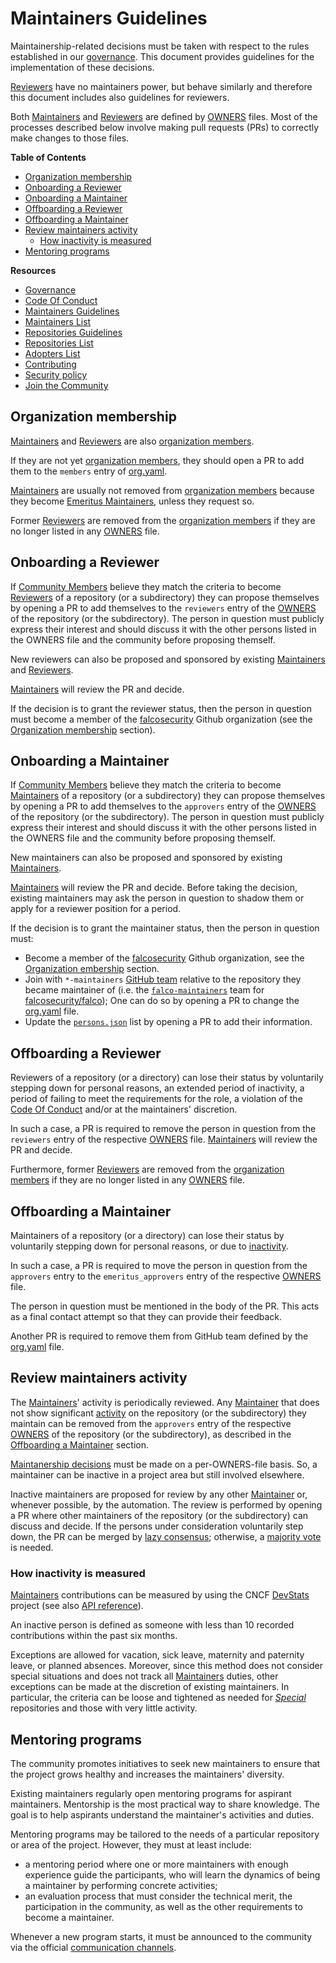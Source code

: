 # Maintainers Guidelines

Maintainership-related decisions must be taken with respect to the rules established in our [governance](GOVERNANCE.md#maintainership). This document provides guidelines for the implementation of these decisions.

[Reviewers](GOVERNANCE.md#reviewers) have no maintainers power, but behave similarly and therefore this document includes also guidelines for reviewers.

Both [Maintainers](GOVERNANCE.md#maintainers) and [Reviewers](GOVERNANCE.md#reviewers) are defined by [OWNERS](REPOSITORIES.md#owners) files. Most of the processes described below involve making pull requests (PRs) to correctly make changes to those files.

**Table of Contents**
  - [Organization membership](#organization-membership)
  - [Onboarding a Reviewer](#onboarding-a-reviewer)
  - [Onboarding a Maintainer](#onboarding-a-maintainer)
  - [Offboarding a Reviewer](#offboarding-a-reviewer)
  - [Offboarding a Maintainer](#offboarding-a-maintainer)
  - [Review maintainers activity](#review-maintainers-activity)
    * [How inactivity is measured](#how-inactivity-is-measured)
  - [Mentoring programs](#mentoring-programs)

**Resources**
<!-- NAVIGATION_LINKS -->
 - [Governance](https://github.com/falcosecurity/evolution/blob/main/GOVERNANCE.md)
 - [Code Of Conduct](https://github.com/falcosecurity/evolution/blob/main/CODE_OF_CONDUCT.md)
 - [Maintainers Guidelines](https://github.com/falcosecurity/evolution/blob/main/MAINTAINERS_GUIDELINES.md)
 - [Maintainers List](https://github.com/falcosecurity/evolution/blob/main/MAINTAINERS.md)
 - [Repositories Guidelines](https://github.com/falcosecurity/evolution/blob/main/REPOSITORIES.md)
 - [Repositories List](https://github.com/falcosecurity/evolution/blob/main/README.md#repositories)
 - [Adopters List](https://github.com/falcosecurity/falco/blob/master/ADOPTERS.md)
 - [Contributing](https://github.com/falcosecurity/.github/blob/main/CONTRIBUTING.md)
 - [Security policy](https://github.com/falcosecurity/.github/blob/main/SECURITY.md)
 - [Join the Community](https://github.com/falcosecurity/community)
<!-- /NAVIGATION_LINKS -->

## Organization membership

[Maintainers](GOVERNANCE.md#maintainers) and [Reviewers](GOVERNANCE.md#reviewers) are also [organization members](https://github.com/orgs/falcosecurity/people).

If they are not yet [organization members](https://github.com/orgs/falcosecurity/people), they should open a PR to add them to the `members` entry of [org.yaml](https://github.com/falcosecurity/test-infra/blob/master/config/org.yaml).

[Maintainers](GOVERNANCE.md#maintainers) are usually not removed from [organization members](https://github.com/orgs/falcosecurity/people) because they become [Emeritus Maintainers](GOVERNANCE.md#emeritus-maintainers), unless they request so.

Former [Reviewers](GOVERNANCE.md#reviewers) are removed from the [organization members](https://github.com/orgs/falcosecurity/people) if they are no longer listed in any [OWNERS](REPOSITORIES.md#owners) file.


## Onboarding a Reviewer

If [Community Members](GOVERNANCE.md#community-members) believe they match the criteria to become [Reviewers](GOVERNANCE.md#reviewers) of a repository (or a subdirectory) they can propose themselves by opening a PR to add themselves to the `reviewers` entry of the [OWNERS](REPOSITORIES.md#owners) of the repository (or the subdirectory). The person in question must publicly express their interest and should discuss it with the other persons listed in the OWNERS file and the community before proposing themself.

New reviewers can also be proposed and sponsored by existing [Maintainers](GOVERNANCE.md#maintainers) and [Reviewers](GOVERNANCE.md#reviewers).

[Maintainers](GOVERNANCE.md#maintainers) will review the PR and decide.

If the decision is to grant the reviewer status, then the person in question must become a member of the [falcosecurity](https://github.com/falcosecurity) Github organization (see the [Organization membership](#organization-membership) section).

## Onboarding a Maintainer

If [Community Members](GOVERNANCE.md#community-members) believe they match the criteria to become [Maintainers](GOVERNANCE.md#maintainers) of a repository (or a subdirectory) they can propose themselves by opening a PR to add themselves to the `approvers` entry of the [OWNERS](REPOSITORIES.md#owners) of the repository (or the subdirectory). The person in question must publicly express their interest and should discuss it with the other persons listed in the OWNERS file and the community before proposing themself.

New maintainers can also be proposed and sponsored by existing [Maintainers](GOVERNANCE.md#maintainers).

[Maintainers](GOVERNANCE.md#maintainers) will review the PR and decide. Before taking the decision, existing maintainers may ask the person in question to shadow them or apply for a reviewer position for a period.

If the decision is to grant the maintainer status, then the person in question must:
- Become a member of the [falcosecurity](https://github.com/falcosecurity) Github organization, see the [Organization embership](#organization-membership) section.
- Join with `*-maintainers` [GitHub team](https://docs.github.com/en/organizations/organizing-members-into-teams/about-teams) relative to the repository they became maintainer of (i.e. the [`falco-maintainers`](https://github.com/orgs/falcosecurity/teams/falco-maintainers) team for [falcosecurity/falco](https://github.com/falcosecurity/falco)); One can do so by opening a PR to change the [org.yaml](https://github.com/falcosecurity/test-infra/blob/master/config/org.yaml) file.
- Update the [`persons.json`](https://github.com/falcosecurity/test-infra/blob/master/images/update-maintainers/persons.json) list by opening a PR to add their information.

## Offboarding a Reviewer

Reviewers of a repository (or a directory) can lose their status by voluntarily stepping down for personal reasons, an extended period of inactivity, a period of failing to meet the requirements for the role, a violation of the [Code Of Conduct](CODE_OF_CONDUCT.md) and/or at the maintainers' discretion.

In such a case, a PR is required to remove the person in question from the `reviewers` entry of the respective [OWNERS](REPOSITORIES.md#owners) file. [Maintainers](GOVERNANCE.md#maintainers) will review the PR and decide.

Furthermore, former [Reviewers](GOVERNANCE.md#reviewers) are removed from the [organization members](https://github.com/orgs/falcosecurity/people) if they are no longer listed in any [OWNERS](REPOSITORIES.md#owners) file.


## Offboarding a Maintainer

Maintainers of a repository (or a directory) can lose their status by voluntarily stepping down for personal reasons, or due to [inactivity](#review-maintainers-activity).

In such a case, a PR is required to move the person in question from the `approvers` entry to the `emeritus_approvers` entry of the respective [OWNERS](REPOSITORIES.md#owners) file. 

The person in question must be mentioned in the body of the PR. This acts as a final contact attempt so that they can provide their feedback.

Another PR is required to remove them from GitHub team defined by the [org.yaml](https://github.com/falcosecurity/test-infra/blob/master/config/org.yaml) file.

## Review maintainers activity

The [Maintainers](GOVERNANCE.md#maintainers)' activity is periodically reviewed. Any [Maintainer](GOVERNANCE.md#maintainers) that does not show significant [activity](#how-inactivity-is-measured) on the repository (or the subdirectory) they maintain can be removed from the `approvers` entry of the respective [OWNERS](REPOSITORIES.md#owners) of the repository (or the subdirectory), as described in the [Offboarding a Maintainer](#offboarding-a-maintainer) section.

[Maintanership decisions](GOVERNANCE.md#maintainership) must be made on a per-OWNERS-file basis. So, a maintainer can be inactive in a project area but still involved elsewhere.

Inactive maintainers are proposed for review by any other [Maintainer](GOVERNANCE.md#maintainers) or, whenever possible, by the automation. The review is performed by opening a PR where other maintainers of the repository (or the subdirectory) can discuss and decide. If the persons under consideration voluntarily step down, the PR can be merged by [lazy consensus](GOVERNANCE.md#consensus); otherwise, a [majority vote](GOVERNANCE.md#majority-vote) is needed.

### How inactivity is measured

[Maintainers](GOVERNANCE.md#maintainers) contributions can be measured by using the CNCF [DevStats](https://devstats.cncf.io/) project (see also [API reference](https://github.com/cncf/devstatscode/blob/master/API.md)).

An inactive person is defined as someone with less than 10 recorded contributions within the past six months.

Exceptions are allowed for vacation, sick leave, maternity and paternity leave, or planned absences. Moreover, since this method does not consider special situations and does not track all [Maintainers](GOVERNANCE.md#maintainers) duties, other exceptions can be made at the discretion of existing maintainers. In particular, the criteria can be loose and tightened as needed for [*Special*](REPOSITORIES.md#status) repositories and those with very little activity.

## Mentoring programs

The community promotes initiatives to seek new maintainers to ensure that the project grows healthy and increases the maintainers' diversity.

Existing maintainers regularly open mentoring programs for aspirant maintainers. Mentorship is the most practical way to share knowledge. The goal is to help aspirants understand the maintainer's activities and duties.

Mentoring programs may be tailored to the needs of a particular repository or area of the project. However, they must at least include:
- a mentoring period where one or more maintainers with enough experience guide the participants, who will learn the dynamics of being a maintainer by performing concrete activities;
- an evaluation process that must consider the technical merit, the participation in the community, as well as the other requirements to become a maintainer.

Whenever a new program starts, it must be announced to the community via the official [communication channels](https://github.com/falcosecurity/community).